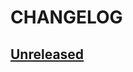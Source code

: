 # CHANGELOG

## [Unreleased]


[Unreleased]: https://github.com/kreait/firebase-php/compare/5.x...6.x
